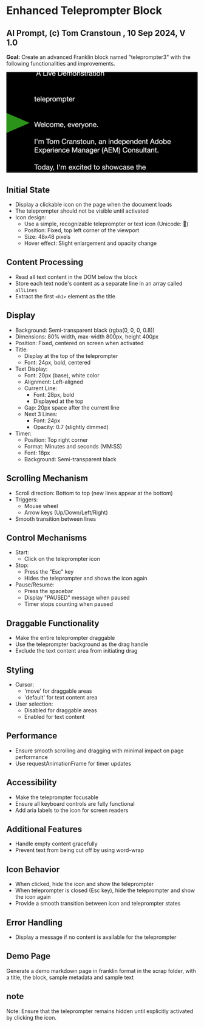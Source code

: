 # Enhanced Teleprompter Block

## AI Prompt, (c) Tom Cranstoun , 10 Sep 2024, V 1.0

**Goal:** Create an advanced Franklin block named "teleprompter3" with the following functionalities and improvements.

![UI Design](teleprompter.png)

## Initial State

* Display a clickable icon on the page when the document loads
* The teleprompter should not be visible until activated
* Icon design:
  * Use a simple, recognizable teleprompter or text icon (Unicode: &#128217;)
  * Position: Fixed, top left corner of the viewport
  * Size: 48x48 pixels
  * Hover effect: Slight enlargement and opacity change

## Content Processing

* Read all text content in the DOM below the block
* Store each text node's content as a separate line in an array called `allLines`
* Extract the first `<h1>` element as the title

## Display

* Background: Semi-transparent black (rgba(0, 0, 0, 0.8))
* Dimensions: 80% width, max-width 800px, height 400px
* Position: Fixed, centered on screen when activated
* Title:
  * Display at the top of the teleprompter
  * Font: 24px, bold, centered
* Text Display:
  * Font: 20px (base), white color
  * Alignment: Left-aligned
  * Current Line:
    * Font: 28px, bold
    * Displayed at the top
  * Gap: 20px space after the current line
  * Next 3 Lines:
    * Font: 24px
    * Opacity: 0.7 (slightly dimmed)
* Timer:
  * Position: Top right corner
  * Format: Minutes and seconds (MM:SS)
  * Font: 18px
  * Background: Semi-transparent black

## Scrolling Mechanism

* Scroll direction: Bottom to top (new lines appear at the bottom)
* Triggers:
  * Mouse wheel
  * Arrow keys (Up/Down/Left/Right)
* Smooth transition between lines

## Control Mechanisms

* Start:
  * Click on the teleprompter icon
* Stop:
  * Press the "Esc" key
  * Hides the teleprompter and shows the icon again
* Pause/Resume:
  * Press the spacebar
  * Display "PAUSED" message when paused
  * Timer stops counting when paused

## Draggable Functionality

* Make the entire teleprompter draggable
* Use the teleprompter background as the drag handle
* Exclude the text content area from initiating drag

## Styling

* Cursor:
  * 'move' for draggable areas
  * 'default' for text content area
* User selection:
  * Disabled for draggable areas
  * Enabled for text content

## Performance

* Ensure smooth scrolling and dragging with minimal impact on page performance
* Use requestAnimationFrame for timer updates

## Accessibility

* Make the teleprompter focusable
* Ensure all keyboard controls are fully functional
* Add aria labels to the icon for screen readers

## Additional Features

* Handle empty content gracefully
* Prevent text from being cut off by using word-wrap

## Icon Behavior

* When clicked, hide the icon and show the teleprompter
* When teleprompter is closed (Esc key), hide the teleprompter and show the icon again
* Provide a smooth transition between icon and teleprompter states

## Error Handling

* Display a message if no content is available for the teleprompter

## Demo Page

Generate a demo markdown page in franklin format in the scrap folder, with a title, the block, sample metadata and sample text

## note

Note: Ensure that the teleprompter remains hidden until explicitly activated by clicking the icon.
